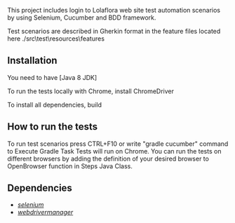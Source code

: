 This project includes login to Lolaflora web site test automation scenarios by using Selenium, Cucumber and BDD framework.

Test scenarios are described in Gherkin format in the feature files located here ./src\test\resources\features

## Installation ##

You need to have [Java 8 JDK]

To run the tests locally with Chrome, install ChromeDriver

To install all dependencies, build


## How to run the tests ##

To run test scenarios press CTRL+F10 or write "gradle cucumber" command to Execute Gradle Task
Tests will run on Chrome. You can run the tests on different browsers by adding the definition of your desired browser to OpenBrowser function in Steps Java Class.

 

## Dependencies
* *[selenium](https://www.selenium.dev/)*
* *[webdrivermanager](https://github.com/bonigarcia/webdrivermanager)*